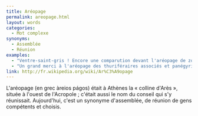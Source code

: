 ```yaml
---
title: Aréopage
permalink: areopage.html
layout: words
categories:
  - Mot complexe
synonyms:
  - Assemblée
  - Réunion
examples:
  - "Ventre-saint-gris ! Encore une comparution devant l'aréopage de zoïlescoercitifs à tendance acrimonieuse ?"
  - "Un grand merci à l'aréopage des thuriféraires associés et panégyristes associés !!!"
link: http://fr.wikipedia.org/wiki/Ar%C3%A9opage
---
```


L'aréopage (en grec àreios págos) était à Athènes la « colline d'Arès », située à l'ouest de l'Acropole ; c'était aussi le nom du conseil qui s'y réunissait.
Aujourd'hui, c'est un synonyme d'assemblée, de réunion de gens compétents et choisis.
